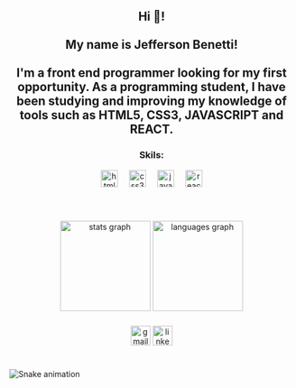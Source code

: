 <h2 align="center"> Hi 👋!
  <br>
  <br>
  My name is Jefferson Benetti!
  <br>
  <br>
  I'm a front end programmer looking for my first opportunity. As a programming student, I have been studying and improving my knowledge of tools such as HTML5, CSS3, JAVASCRIPT and     
  REACT.</h2>

### <h3 align="center"> Skils: </h3>

<div align="center">
  <img src="https://cdn.jsdelivr.net/gh/devicons/devicon/icons/html5/html5-original.svg" height="30" alt="html5 logo"  />
  <img width="12" />
  <img src="https://cdn.jsdelivr.net/gh/devicons/devicon/icons/css3/css3-original.svg" height="30" alt="css3 logo"  />
  <img width="12" />
  <img src="https://cdn.jsdelivr.net/gh/devicons/devicon/icons/javascript/javascript-original.svg" height="30" alt="javascript logo"  />
  <img width="12" />
  <img src="https://cdn.jsdelivr.net/gh/devicons/devicon/icons/react/react-original.svg" height="30" alt="react logo"  />
</div>
<br>
<br>

###

<div align="center">
  <img src="https://github-readme-stats.vercel.app/api?username=jeffersonxbenetti&hide_title=false&hide_rank=false&show_icons=true&include_all_commits=true&count_private=true&disable_animations=false&theme=cobalt&locale=en&hide_border=false" height="160" alt="stats graph" />
  
  <img src="https://github-readme-stats.vercel.app/api/top-langs?username=jeffersonxbenetti&locale=en&hide_title=false&layout=compact&card_width=320&langs_count=5&theme=cobalt&hide_border=false" height="160" alt="languages graph"  />
</div>

###

<div align="center">
  <a href="mailto:jefferson.benetti@hotmail.com" target="_blank"><img src="https://img.shields.io/static/v1?message=Gmail&logo=gmail&label=&color=D14836&logoColor=white&labelColor=&style=for-the-badge" height="35" alt="gmail logo"  /></a>
  <a href="https://www.linkedin.com/in/jeffersonbenetti/" target="_blank"><img src="https://img.shields.io/static/v1?message=LinkedIn&logo=linkedin&label=&color=0077B5&logoColor=white&labelColor=&style=for-the-badge" height="35" alt="linkedin logo"  /></a>
</div>

###

<br clear="both">

<img src="https://raw.githubusercontent.com/jeffersonxbenetti/jeffersonxbenetti/output/snake.svg" alt="Snake animation" />

###

